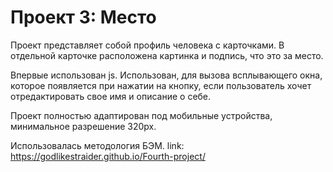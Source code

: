 # Проект 3: Место

Проект представляет собой профиль человека с карточками. В отдельной карточке расположена картинка и подпись, что это за место.

Впервые использован js. Использован, для вызова всплывающего окна, которое появляется при нажатии на кнопку, если пользователь хочет отредактировать свое имя и описание о себе.

Проект полностью адаптирован под мобильные устройства, минимальное разрешение 320px.

Использовалась методология БЭМ.
link: https://godlikestraider.github.io/Fourth-project/
